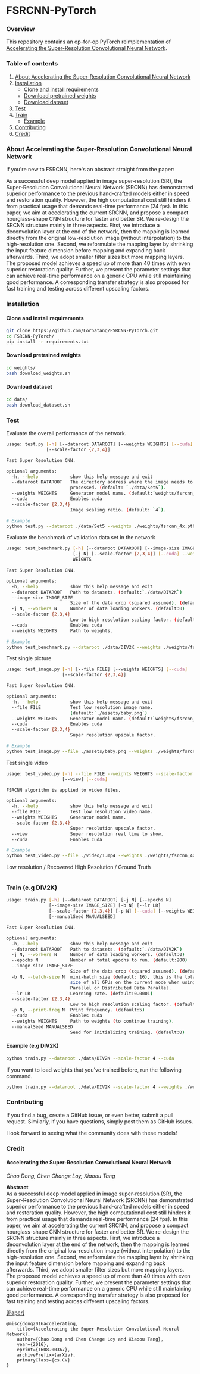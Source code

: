 # FSRCNN-PyTorch

### Overview
This repository contains an op-for-op PyTorch reimplementation of [Accelerating the Super-Resolution Convolutional Neural Network](https://arxiv.org/abs/1608.00367).

### Table of contents
1. [About Accelerating the Super-Resolution Convolutional Neural Network](#about-accelerating-the-super-resolution-convolutional-neural-network)
2. [Installation](#installation)
    * [Clone and install requirements](#clone-and-install-requirements)
    * [Download pretrained weights](#download-pretrained-weights)
    * [Download dataset](#download-dataset)
3. [Test](#test)
4. [Train](#train-eg-div2k)
    * [Example](#example-eg-div2k)
5. [Contributing](#contributing) 
6. [Credit](#credit)

### About Accelerating the Super-Resolution Convolutional Neural Network

If you're new to FSRCNN, here's an abstract straight from the paper:

As a successful deep model applied in image super-resolution (SR), the Super-Resolution Convolutional Neural Network (SRCNN) has demonstrated superior performance to the previous hand-crafted models either in speed and restoration quality. However, the high computational cost still hinders it from practical usage that demands real-time performance (24 fps). In this paper, we aim at accelerating the current SRCNN, and propose a compact hourglass-shape CNN structure for faster and better SR. We re-design the SRCNN structure mainly in three aspects. First, we introduce a deconvolution layer at the end of the network, then the mapping is learned directly from the original low-resolution image (without interpolation) to the high-resolution one. Second, we reformulate the mapping layer by shrinking the input feature dimension before mapping and expanding back afterwards. Third, we adopt smaller filter sizes but more mapping layers. The proposed model achieves a speed up of more than 40 times with even superior restoration quality. Further, we present the parameter settings that can achieve real-time performance on a generic CPU while still maintaining good performance. A corresponding transfer strategy is also proposed for fast training and testing across different upscaling factors.

### Installation

#### Clone and install requirements

```bash
git clone https://github.com/Lornatang/FSRCNN-PyTorch.git
cd FSRCNN-PyTorch/
pip install -r requirements.txt
```

#### Download pretrained weights

```bash
cd weights/
bash download_weights.sh
```

#### Download dataset

```bash
cd data/
bash download_dataset.sh
```

### Test

Evaluate the overall performance of the network.
```bash
usage: test.py [-h] [--dataroot DATAROOT] [--weights WEIGHTS] [--cuda]
               [--scale-factor {2,3,4}]

Fast Super Resolution CNN.

optional arguments:
  -h, --help            show this help message and exit
  --dataroot DATAROOT   The directory address where the image needs to be
                        processed. (default: `./data/Set5`).
  --weights WEIGHTS     Generator model name. (default:`weights/fsrcnn_4x.pth`)
  --cuda                Enables cuda
  --scale-factor {2,3,4}
                        Image scaling ratio. (default: `4`).

# Example
python test.py --dataroot ./data/Set5 --weights ./weights/fsrcnn_4x.pth --scale-factor 4 --cuda
```

Evaluate the benchmark of validation data set in the network
```bash
usage: test_benchmark.py [-h] [--dataroot DATAROOT] [--image-size IMAGE_SIZE]
                         [-j N] [--scale-factor {2,3,4}] [--cuda] --weights
                         WEIGHTS

Fast Super Resolution CNN.

optional arguments:
  -h, --help            show this help message and exit
  --dataroot DATAROOT   Path to datasets. (default:`./data/DIV2K`)
  --image-size IMAGE_SIZE
                        Size of the data crop (squared assumed). (default:256)
  -j N, --workers N     Number of data loading workers. (default:0)
  --scale-factor {2,3,4}
                        Low to high resolution scaling factor. (default:4).
  --cuda                Enables cuda
  --weights WEIGHTS     Path to weights.

# Example
python test_benchmark.py --dataroot ./data/DIV2K --weights ./weights/fsrcnn_4x.pth --scale-factor 4 --cuda
```

Test single picture
```bash
usage: test_image.py [-h] [--file FILE] [--weights WEIGHTS] [--cuda]
                     [--scale-factor {2,3,4}]

Fast Super Resolution CNN.

optional arguments:
  -h, --help            show this help message and exit
  --file FILE           Test low resolution image name.
                        (default:`./assets/baby.png`)
  --weights WEIGHTS     Generator model name. (default:`weights/fsrcnn_4x.pth`)
  --cuda                Enables cuda
  --scale-factor {2,3,4}
                        Super resolution upscale factor.

# Example
python test_image.py --file ./assets/baby.png --weights ./weights/fsrcnn_4x.pth --scale-factor 4 --cuda
```

Test single video
```bash
usage: test_video.py [-h] --file FILE --weights WEIGHTS --scale-factor {2,3,4}
                     [--view] [--cuda]

FSRCNN algorithm is applied to video files.

optional arguments:
  -h, --help            show this help message and exit
  --file FILE           Test low resolution video name.
  --weights WEIGHTS     Generator model name.
  --scale-factor {2,3,4}
                        Super resolution upscale factor.
  --view                Super resolution real time to show.
  --cuda                Enables cuda

# Example
python test_video.py --file ./video/1.mp4 --weights ./weights/fsrcnn_4x.pth --scale-factor 4 --view --cuda
```

Low resolution / Recovered High Resolution / Ground Truth

<span align="center"><img src="assets/result.png" alt="">
</span>

### Train (e.g DIV2K)

```bash
usage: train.py [-h] [--dataroot DATAROOT] [-j N] [--epochs N]
                [--image-size IMAGE_SIZE] [-b N] [--lr LR]
                [--scale-factor {2,3,4}] [-p N] [--cuda] [--weights WEIGHTS]
                [--manualSeed MANUALSEED]

Fast Super Resolution CNN.

optional arguments:
  -h, --help            show this help message and exit
  --dataroot DATAROOT   Path to datasets. (default:`./data/DIV2K`)
  -j N, --workers N     Number of data loading workers. (default:0)
  --epochs N            Number of total epochs to run. (default:200)
  --image-size IMAGE_SIZE
                        Size of the data crop (squared assumed). (default:256)
  -b N, --batch-size N  mini-batch size (default: 16), this is the total batch
                        size of all GPUs on the current node when using Data
                        Parallel or Distributed Data Parallel.
  --lr LR               Learning rate. (default:0.0001)
  --scale-factor {2,3,4}
                        Low to high resolution scaling factor. (default:4).
  -p N, --print-freq N  Print frequency. (default:5)
  --cuda                Enables cuda
  --weights WEIGHTS     Path to weights (to continue training).
  --manualSeed MANUALSEED
                        Seed for initializing training. (default:0)
```

#### Example (e.g DIV2K)

```bash
python train.py --dataroot ./data/DIV2K --scale-factor 4 --cuda
```

If you want to load weights that you've trained before, run the following command.

```bash
python train.py --dataroot ./data/DIV2K --scale-factor 4 --weights ./weights/fsrcnn_4x_epoch_100.pth --cuda
```

### Contributing

If you find a bug, create a GitHub issue, or even better, submit a pull request. Similarly, if you have questions, simply post them as GitHub issues.   

I look forward to seeing what the community does with these models! 

### Credit

#### Accelerating the Super-Resolution Convolutional Neural Network
_Chao Dong, Chen Change Loy, Xiaoou Tang_ <br>

**Abstract** <br>
As a successful deep model applied in image super-resolution (SR), the Super-Resolution Convolutional Neural Network (SRCNN) has demonstrated superior performance to the previous hand-crafted models either in speed and restoration quality. However, the high computational cost still hinders it from practical usage that demands real-time performance (24 fps). In this paper, we aim at accelerating the current SRCNN, and propose a compact hourglass-shape CNN structure for faster and better SR. We re-design the SRCNN structure mainly in three aspects. First, we introduce a deconvolution layer at the end of the network, then the mapping is learned directly from the original low-resolution image (without interpolation) to the high-resolution one. Second, we reformulate the mapping layer by shrinking the input feature dimension before mapping and expanding back afterwards. Third, we adopt smaller filter sizes but more mapping layers. The proposed model achieves a speed up of more than 40 times with even superior restoration quality. Further, we present the parameter settings that can achieve real-time performance on a generic CPU while still maintaining good performance. A corresponding transfer strategy is also proposed for fast training and testing across different upscaling factors.

[[Paper]](https://arxiv.org/pdf/1608.00367)

```
@misc{dong2016accelerating,
    title={Accelerating the Super-Resolution Convolutional Neural Network},
    author={Chao Dong and Chen Change Loy and Xiaoou Tang},
    year={2016},
    eprint={1608.00367},
    archivePrefix={arXiv},
    primaryClass={cs.CV}
}
```
